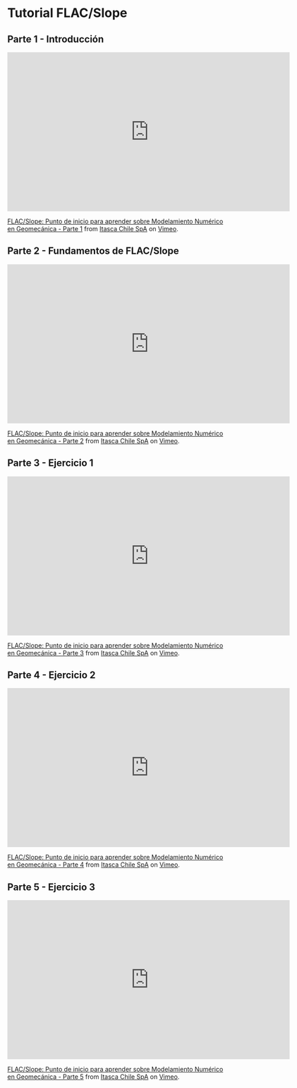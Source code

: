 # Tutorial FLAC/Slope

## Parte 1 - Introducción

<iframe src="https://player.vimeo.com/video/904197515?h=386b4c2c7b&portrait=0" width="640" height="360" frameborder="0" allow="autoplay; fullscreen; picture-in-picture" allowfullscreen></iframe>
<p><a href="https://vimeo.com/904197515">FLAC/Slope: Punto de inicio para aprender sobre Modelamiento Num&eacute;rico en Geomec&aacute;nica - Parte 1</a> from <a href="https://vimeo.com/itascachile">Itasca Chile SpA</a> on <a href="https://vimeo.com">Vimeo</a>.</p>

## Parte 2 - Fundamentos de FLAC/Slope

<iframe src="https://player.vimeo.com/video/904208469?h=b52879de3c&portrait=0" width="640" height="360" frameborder="0" allow="autoplay; fullscreen; picture-in-picture" allowfullscreen></iframe>
<p><a href="https://vimeo.com/904208469">FLAC/Slope: Punto de inicio para aprender sobre Modelamiento Num&eacute;rico en Geomec&aacute;nica - Parte 2</a> from <a href="https://vimeo.com/itascachile">Itasca Chile SpA</a> on <a href="https://vimeo.com">Vimeo</a>.</p>

## Parte 3 - Ejercicio 1

<iframe src="https://player.vimeo.com/video/904211475?h=d5d5d1f450&portrait=0" width="640" height="360" frameborder="0" allow="autoplay; fullscreen; picture-in-picture" allowfullscreen></iframe>
<p><a href="https://vimeo.com/904211475">FLAC/Slope: Punto de inicio para aprender sobre Modelamiento Num&eacute;rico en Geomec&aacute;nica - Parte 3</a> from <a href="https://vimeo.com/itascachile">Itasca Chile SpA</a> on <a href="https://vimeo.com">Vimeo</a>.</p>

## Parte 4 - Ejercicio 2

<iframe src="https://player.vimeo.com/video/904228669?h=d8a87ebde6&portrait=0" width="640" height="360" frameborder="0" allow="autoplay; fullscreen; picture-in-picture" allowfullscreen></iframe>
<p><a href="https://vimeo.com/904228669">FLAC/Slope: Punto de inicio para aprender sobre Modelamiento Num&eacute;rico en Geomec&aacute;nica - Parte 4</a> from <a href="https://vimeo.com/itascachile">Itasca Chile SpA</a> on <a href="https://vimeo.com">Vimeo</a>.</p>

## Parte 5 - Ejercicio 3

<iframe src="https://player.vimeo.com/video/904195436?h=7269bf7a89&portrait=0" width="640" height="360" frameborder="0" allow="autoplay; fullscreen; picture-in-picture" allowfullscreen></iframe>
<p><a href="https://vimeo.com/904195436">FLAC/Slope: Punto de inicio para aprender sobre Modelamiento Num&eacute;rico en Geomec&aacute;nica - Parte 5</a> from <a href="https://vimeo.com/itascachile">Itasca Chile SpA</a> on <a href="https://vimeo.com">Vimeo</a>.</p>